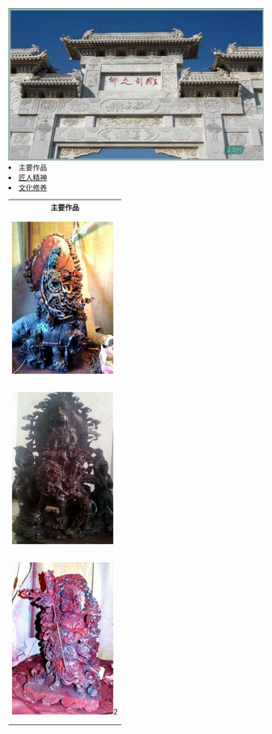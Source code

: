 <html>
<head>
<meta charset="utf-8"/>
         
	      	
<img src="https://github.com/liruida/cangku1/blob/master/5.jpg?raw=true" width="1400px" height="300px">
<li>主要作品</li>
<li><a href="#">匠人精神</a></li>
<li><a href="#">文化修养</a></li>
<table>
<tr>
<th colspan="2">主要作品</th>
</tr>
<tr>
<td><p> <img src="https://github.com/liruida/cangku1/blob/master/3.jpg?raw=true" width="200" height="300" /></p>
</tr></td>
<tr>
<td><p> <img src="https://github.com/liruida/cangku1/blob/master/1.jpg?raw=true" width="200" height="300" /></p>
<tr></td>
<tr>
<td><p> <img src="https://github.com/liruida/cangku1/blob/master/4.jpg?raw=true" width="200" height="300" />2</p>
<tr></td>

					
      
      
  </body>
</html>
